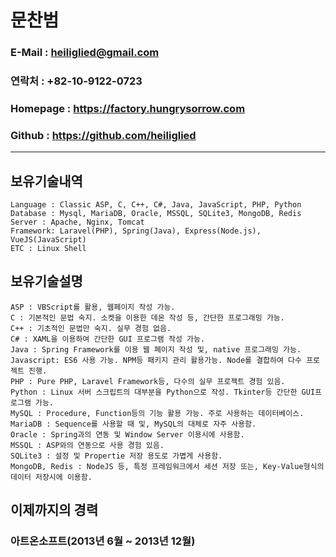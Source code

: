 # 문찬범 

### E-Mail : heiliglied@gmail.com 
### 연락처 : +82-10-9122-0723 
### Homepage : https://factory.hungrysorrow.com 
### Github : https://github.com/heiliglied 
---------------------------- 

## 보유기술내역 
```
Language : Classic ASP, C, C++, C#, Java, JavaScript, PHP, Python 
Database : Mysql, MariaDB, Oracle, MSSQL, SQLite3, MongoDB, Redis 
Server : Apache, Nginx, Tomcat 
Framework: Laravel(PHP), Spring(Java), Express(Node.js), VueJS(JavaScript) 
ETC : Linux Shell 
```

## 보유기술설명
``` 
ASP : VBScript를 활용, 웹페이지 작성 가능.
C : 기본적인 문법 숙지. 소켓을 이용한 데몬 작성 등, 간단한 프로그래밍 가능. 
C++ : 기초적인 문법만 숙지. 실무 경험 없음. 
C# : XAML을 이용하여 간단한 GUI 프로그램 작성 가능. 
Java : Spring Framework를 이용 웹 페이지 작성 및, native 프로그래밍 가능. 
Javascript: ES6 사용 가능. NPM등 패키지 관리 활용가능. Node를 결합하여 다수 프로젝트 진행. 
PHP : Pure PHP, Laravel Framework등, 다수의 실무 프로젝트 경험 있음. 
Python : Linux 서버 스크립트의 대부분을 Python으로 작성. Tkinter등 간단한 GUI프로그램 가능. 
MySQL : Procedure, Function등의 기능 활용 가능. 주로 사용하는 데이터베이스.
MariaDB : Sequence를 사용할 때 및, MySQL의 대체로 자주 사용함.
Oracle : Spring과의 연동 및 Window Server 이용시에 사용함. 
MSSQL : ASP와의 연동으로 사용 경험 있음.
SQLite3 : 설정 및 Propertie 저장 용도로 가볍게 사용함.
MongoDB, Redis : NodeJS 등, 특정 프레임워크에서 세션 저장 또는, Key-Value형식의 데이터 저장시에 이용함.
```

## 이제까지의 경력 
### 아트온소프트(2013년 6월 ~ 2013년 12월) 
```

```
